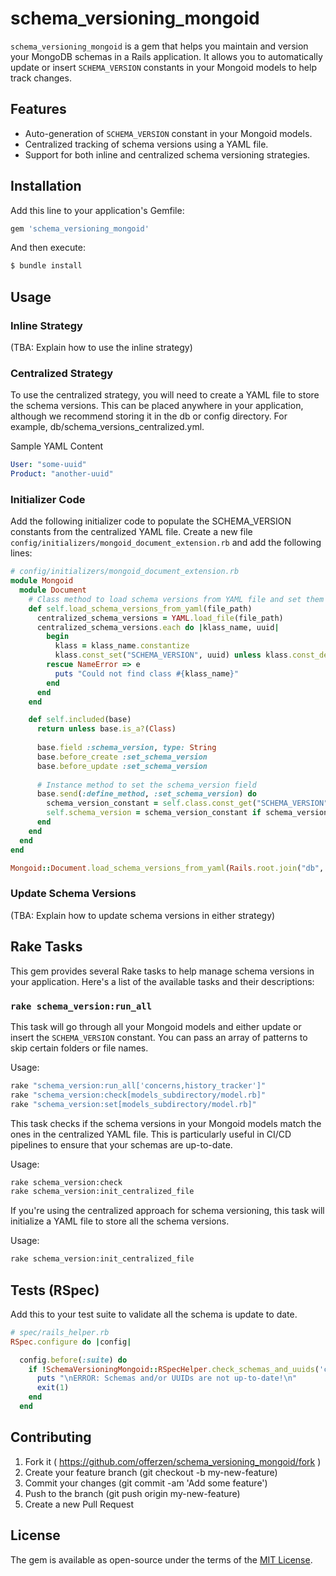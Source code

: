 # schema_versioning_mongoid

`schema_versioning_mongoid` is a gem that helps you maintain and version your MongoDB schemas in a Rails application. It allows you to automatically update or insert `SCHEMA_VERSION` constants in your Mongoid models to help track changes.

## Features

- Auto-generation of `SCHEMA_VERSION` constant in your Mongoid models.
- Centralized tracking of schema versions using a YAML file.
- Support for both inline and centralized schema versioning strategies.

## Installation

Add this line to your application's Gemfile:

```ruby
gem 'schema_versioning_mongoid'
```

And then execute:

```ruby
$ bundle install
```

## Usage
### Inline Strategy
(TBA: Explain how to use the inline strategy)

### Centralized Strategy
To use the centralized strategy, you will need to create a YAML file to store the schema versions. This can be placed anywhere in your application, although we recommend storing it in the db or config directory. For example, db/schema_versions_centralized.yml.

Sample YAML Content
```yaml
User: "some-uuid"
Product: "another-uuid"
```

### Initializer Code
Add the following initializer code to populate the SCHEMA_VERSION constants from the centralized YAML file. Create a new file `config/initializers/mongoid_document_extension.rb` and add the following lines:

```ruby
# config/initializers/mongoid_document_extension.rb
module Mongoid
  module Document
    # Class method to load schema versions from YAML file and set them as class constants
    def self.load_schema_versions_from_yaml(file_path)
      centralized_schema_versions = YAML.load_file(file_path)
      centralized_schema_versions.each do |klass_name, uuid|
        begin
          klass = klass_name.constantize
          klass.const_set("SCHEMA_VERSION", uuid) unless klass.const_defined?("SCHEMA_VERSION")
        rescue NameError => e
          puts "Could not find class #{klass_name}"
        end
      end
    end

    def self.included(base)
      return unless base.is_a?(Class)
      
      base.field :schema_version, type: String
      base.before_create :set_schema_version
      base.before_update :set_schema_version
      
      # Instance method to set the schema_version field
      base.send(:define_method, :set_schema_version) do
        schema_version_constant = self.class.const_get("SCHEMA_VERSION", false) # false flag will prevent an error if constant is not defined
        self.schema_version = schema_version_constant if schema_version_constant
      end
    end
  end
end

Mongoid::Document.load_schema_versions_from_yaml(Rails.root.join("db", "schema_versions_centralized.yml"))
```

### Update Schema Versions
(TBA: Explain how to update schema versions in either strategy)

## Rake Tasks

This gem provides several Rake tasks to help manage schema versions in your application. Here's a list of the available tasks and their descriptions:

### `rake schema_version:run_all`

This task will go through all your Mongoid models and either update or insert the `SCHEMA_VERSION` constant. You can pass an array of patterns to skip certain folders or file names.

Usage:

```bash
rake "schema_version:run_all['concerns,history_tracker']"
rake "schema_version:check[models_subdirectory/model.rb]"
rake "schema_version:set[models_subdirectory/model.rb]"
```

This task checks if the schema versions in your Mongoid models match the ones in the centralized YAML file. This is particularly useful in CI/CD pipelines to ensure that your schemas are up-to-date.

Usage:

```bash
rake schema_version:check
rake schema_version:init_centralized_file
```

If you're using the centralized approach for schema versioning, this task will initialize a YAML file to store all the schema versions.

Usage:

```bash
rake schema_version:init_centralized_file
```

## Tests (RSpec)

Add this to your test suite to validate all the schema is update to date.

```ruby
# spec/rails_helper.rb
RSpec.configure do |config|

  config.before(:suite) do
    if !SchemaVersioningMongoid::RSpecHelper.check_schemas_and_uuids('concerns,history_tracker')
      puts "\nERROR: Schemas and/or UUIDs are not up-to-date!\n"
      exit(1)
    end
  end
```


## Contributing
1. Fork it ( https://github.com/offerzen/schema_versioning_mongoid/fork )
2. Create your feature branch (git checkout -b my-new-feature)
3. Commit your changes (git commit -am 'Add some feature')
4. Push to the branch (git push origin my-new-feature)
5. Create a new Pull Request

## License
The gem is available as open-source under the terms of the [MIT License](http://opensource.org/licenses/MIT).
